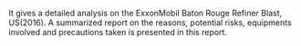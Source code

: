 It gives a detailed analysis on the ExxonMobil Baton Rouge Refiner Blast, US(2016). A summarized report on the reasons, potential risks, equipments involved and precautions taken is presented in this report.
